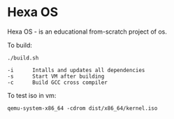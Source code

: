 # Hexa OS


Hexa OS - is an educational from-scratch project of os.


To build:

    ./build.sh

    -i      Intalls and updates all dependencies
    -s      Start VM after building
    -c      Build GCC cross compiler

To test iso in vm:

    qemu-system-x86_64 -cdrom dist/x86_64/kernel.iso
